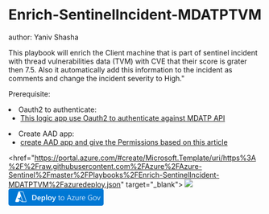 # Enrich-SentinelIncident-MDATPTVM
author: Yaniv Shasha

This playbook will enrich the Client machine that is part of sentinel incident with thread vulnerabilities data (TVM) with CVE that their score is grater then 7.5.
Also it automatically add this information to the incident as comments and change the incident severity to High."


Prerequisite:

<li>Oauth2 to authenticate:
<ul>
<li><a href="https://docs.microsoft.com/en-us/windows/security/threat-protection/microsoft-defender-atp/apis-intro " target="_blank" rel="noopener">This logic app use Oauth2 to authenticate against MDATP API</a></li>
</ul>
</li>



<li>Create AAD app:
<ul>
<li><a href="https://docs.microsoft.com/en-us/windows/security/threat-protection/microsoft-defender-atp/get-all-vulnerabilities#permissions" target="_blank" rel="noopener">create AAD app and give the Permissions based on this article</a></li>
</ul>
</li>




<href="https://portal.azure.com/#create/Microsoft.Template/uri/https%3A%2F%2Fraw.githubusercontent.com%2FAzure%2FAzure-Sentinel%2Fmaster%2FPlaybooks%2FEnrich-SentinelIncident-MDATPTVM%2Fazuredeploy.json" target="_blank">
   <img src="https://aka.ms/deploytoazurebutton"/>
</a>
<a href="https://portal.azure.com/#create/Microsoft.Template/uri/https%3A%2F%2Fraw.githubusercontent.com%2FAzure%2FAzure-Sentinel%2Fmaster%2FPlaybooks%2FEnrich-SentinelIncident-MDATPTVM%2Fazuredeploy.json" target="_blank">
<img src="https://raw.githubusercontent.com/Azure/azure-quickstart-templates/master/1-CONTRIBUTION-GUIDE/images/deploytoazuregov.png"/>
</a>